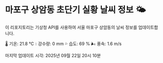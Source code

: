 
# 마포구 상암동 초단기 실황 날씨 정보 🌤️

이 리포지토리는 기상청 API를 사용하여 서울 마포구 상암동의 날씨 정보를 업데이트합니다. 

🌡️ 기온: 21.8 ℃
💧 강수량: 0 mm
💦 습도: 69 %
🌬️ 풍속: 1.6 m/s

마지막 업데이트 시각: 2025년 09월 22일 20시 10분    
